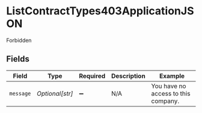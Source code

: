 # ListContractTypes403ApplicationJSON

Forbidden


## Fields

| Field                               | Type                                | Required                            | Description                         | Example                             |
| ----------------------------------- | ----------------------------------- | ----------------------------------- | ----------------------------------- | ----------------------------------- |
| `message`                           | *Optional[str]*                     | :heavy_minus_sign:                  | N/A                                 | You have no access to this company. |